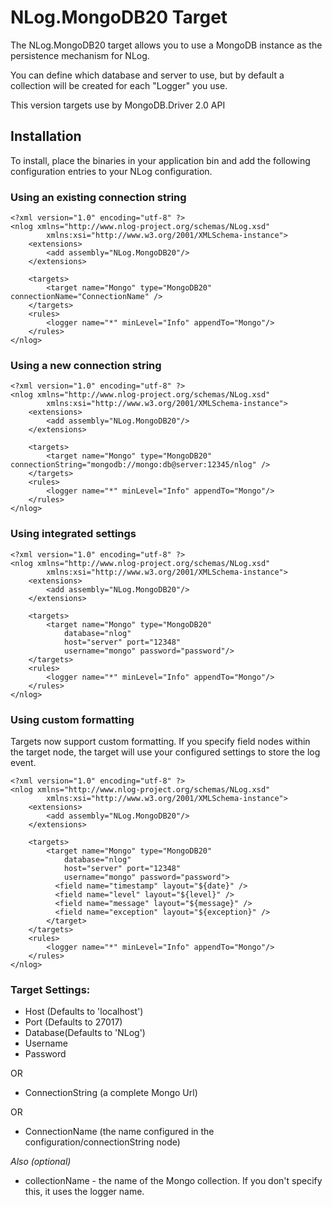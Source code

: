 NLog.MongoDB20 Target
=============
The NLog.MongoDB20 target allows you to use a MongoDB instance as the persistence mechanism for NLog.

You can define which database and server to use, but by default a collection will be created for each "Logger" you use.

This version targets use by MongoDB.Driver 2.0 API

Installation
-------------

To install, place the binaries in your application bin and add the following configuration entries to your NLog configuration.

### Using an existing connection string

	<?xml version="1.0" encoding="utf-8" ?>
	<nlog xmlns="http://www.nlog-project.org/schemas/NLog.xsd"
			xmlns:xsi="http://www.w3.org/2001/XMLSchema-instance">
		<extensions>
			<add assembly="NLog.MongoDB20"/>
		</extensions>

		<targets>
			<target name="Mongo" type="MongoDB20" connectionName="ConnectionName" />
		</targets>
		<rules>
			<logger name="*" minLevel="Info" appendTo="Mongo"/>
		</rules>
	</nlog>
	
### Using a new connection string

	<?xml version="1.0" encoding="utf-8" ?>
	<nlog xmlns="http://www.nlog-project.org/schemas/NLog.xsd"
			xmlns:xsi="http://www.w3.org/2001/XMLSchema-instance">
		<extensions>
			<add assembly="NLog.MongoDB20"/>
		</extensions>

		<targets>
			<target name="Mongo" type="MongoDB20" connectionString="mongodb://mongo:db@server:12345/nlog" />
		</targets>
		<rules>
			<logger name="*" minLevel="Info" appendTo="Mongo"/>
		</rules>
	</nlog>	

### Using integrated settings

	<?xml version="1.0" encoding="utf-8" ?>
	<nlog xmlns="http://www.nlog-project.org/schemas/NLog.xsd"
			xmlns:xsi="http://www.w3.org/2001/XMLSchema-instance">
		<extensions>
			<add assembly="NLog.MongoDB20"/>
		</extensions>

		<targets>
			<target name="Mongo" type="MongoDB20" 
				database="nlog"
				host="server" port="12348"            
				username="mongo" password="password"/>
		</targets>
		<rules>
			<logger name="*" minLevel="Info" appendTo="Mongo"/>
		</rules>
	</nlog>
	
### Using custom formatting	

Targets now support custom formatting. If you specify field nodes within the target node, the target will use your configured settings to store the log event.

	<?xml version="1.0" encoding="utf-8" ?>
	<nlog xmlns="http://www.nlog-project.org/schemas/NLog.xsd"
			xmlns:xsi="http://www.w3.org/2001/XMLSchema-instance">
		<extensions>
			<add assembly="NLog.MongoDB20"/>
		</extensions>

		<targets>
			<target name="Mongo" type="MongoDB20" 
				database="nlog"
				host="server" port="12348"            
				username="mongo" password="password">
			  <field name="timestamp" layout="${date}" />
			  <field name="level" layout="${level}" />
			  <field name="message" layout="${message}" />
			  <field name="exception" layout="${exception}" />				
			</target>
		</targets>
		<rules>
			<logger name="*" minLevel="Info" appendTo="Mongo"/>
		</rules>
	</nlog>

### Target Settings:

* Host (Defaults to 'localhost')
* Port (Defaults to 27017)
* Database(Defaults to 'NLog')
* Username
* Password



OR
* ConnectionString (a complete Mongo Url)

OR
* ConnectionName (the name configured in the configuration/connectionString node)

*Also (optional)*
* collectionName - the name of the Mongo collection. If you don't specify this, it uses the logger name.
